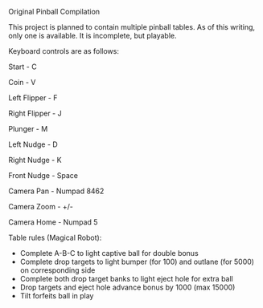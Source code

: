 Original Pinball Compilation

This project is planned to contain multiple pinball tables. As of this writing, only one is available. It is incomplete, but playable.

Keyboard controls are as follows:

Start - C

Coin - V

Left Flipper - F

Right Flipper - J

Plunger - M

Left Nudge - D

Right Nudge - K

Front Nudge - Space

Camera Pan - Numpad 8462

Camera Zoom - +/-

Camera Home - Numpad 5

Table rules (Magical Robot):
- Complete A-B-C to light captive ball for double bonus
- Complete drop targets to light bumper (for 100) and outlane (for 5000) on corresponding side
- Complete both drop target banks to light eject hole for extra ball
- Drop targets and eject hole advance bonus by 1000 (max 15000)
- Tilt forfeits ball in play
